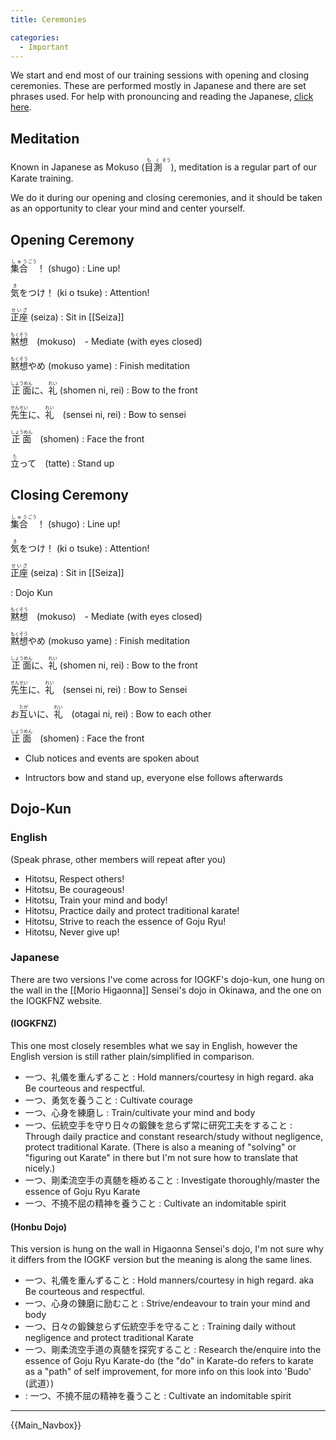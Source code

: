 ```yaml
---
title: Ceremonies

categories:
  - Important
---
```


We start and end most of our training sessions with opening and closing ceremonies. These are performed mostly in Japanese and there are set phrases used. For help with pronouncing and reading the Japanese, [click here](/japanese.md).

## Meditation

Known in Japanese as Mokuso (<ruby><rb>目</rb><rb>測</rb><rt>もく</rt><rt>そう</rt></ruby>), meditation is a regular part of our Karate training.

We do it during our opening and closing ceremonies, and it should be taken as an opportunity to clear your mind and center yourself.

## Opening Ceremony

<ruby><rb>集</rb><rb>合</rb><rt>しゅう</rt><rt>ごう</rt></ruby>！ (shugo) : Line up!

<ruby><rb>気</rb><rt>き</rt>をつけ</ruby>！ (ki o tsuke) : Attention!

<ruby><rb>正座</rb><rt>せいざ</rt></ruby> (seiza) : Sit in [[Seiza]]

<ruby><rb>黙想</rb><rt>もくそう</rt></ruby>　(mokuso)　- Mediate (with eyes closed)

<ruby><rb>黙想</rb><rt>もくそう</rt>やめ</ruby> (mokuso yame) : Finish meditation

<ruby><rb>正面</rb><rt>しょうめん</rt></ruby>に、<ruby><rb>礼</rb><rt>れい</rt></ruby> (shomen ni, rei) : Bow to the front

<ruby><rb>先生</rb><rt>せんせい</rt></ruby>に、<ruby><rb>礼</rb><rt>れい</rt></ruby>　(sensei ni, rei) : Bow to sensei

<ruby><rb>正面</rb><rt>しょうめん</rt></ruby>　(shomen) : Face the front

<ruby><rb>立</rb><rt>た</rt></ruby>って　(tatte) : Stand up

## Closing Ceremony

<ruby><rb>集</rb><rb>合</rb><rt>しゅう</rt><rt>ごう</rt></ruby>！ (shugo) : Line up!

<ruby><rb>気</rb><rt>き</rt>をつけ</ruby>！ (ki o tsuke) : Attention!

<ruby><rb>正座</rb><rt>せいざ</rt></ruby> (seiza) : Sit in [[Seiza]]

: Dojo Kun

<ruby><rb>黙想</rb><rt>もくそう</rt></ruby>　(mokuso)　- Mediate (with eyes closed)

<ruby><rb>黙想</rb><rt>もくそう</rt>やめ</ruby> (mokuso yame) : Finish meditation

<ruby><rb>正面</rb><rt>しょうめん</rt></ruby>に、<ruby><rb>礼</rb><rt>れい</rt></ruby> (shomen ni, rei) : Bow to the front

<ruby><rb>先生</rb><rt>せんせい</rt></ruby>に、<ruby><rb>礼</rb><rt>れい</rt></ruby>　(sensei ni, rei) : Bow to Sensei

お<ruby><rb>互</rb><rt>たが</rt></ruby>いに、<ruby><rb>礼</rb><rt>れい</rt></ruby>　(otagai ni, rei) : Bow to each other

<ruby><rb>正面</rb><rt>しょうめん</rt></ruby>　(shomen) : Face the front

- Club notices and events are spoken about

- Intructors bow and stand up, everyone else follows afterwards

## Dojo-Kun

### English

(Speak phrase, other members will repeat after you)

- Hitotsu, Respect others!
- Hitotsu, Be courageous!
- Hitotsu, Train your mind and body!
- Hitotsu, Practice daily and protect traditional karate!
- Hitotsu, Strive to reach the essence of Goju Ryu!
- Hitotsu, Never give up!

### Japanese

There are two versions I've come across for IOGKF's dojo-kun, one hung on the wall in the [[Morio Higaonna]] Sensei's dojo in Okinawa, and the one on the IOGKFNZ website.

#### (IOGKFNZ)

This one most closely resembles what we say in English, however the English version is still rather plain/simplified in comparison.

- 一つ、礼儀を重んずること : Hold manners/courtesy in high regard. aka Be courteous and respectful.
- 一つ、勇気を養うこと : Cultivate courage
- 一つ、心身を練磨し : Train/cultivate your mind and body
- 一つ、伝統空手を守り日々の鍛錬を怠らず常に研究工夫をすること : Through daily practice and constant research/study without negligence, protect traditional Karate. (There is also a meaning of "solving" or "figuring out Karate" in there but I'm not sure how to translate that nicely.)
- 一つ、剛柔流空手の真髄を極めること : Investigate thoroughly/master the essence of Goju Ryu Karate
- 一つ、不撓不屈の精神を養うこと : Cultivate an indomitable spirit

#### (Honbu Dojo)

This version is hung on the wall in Higaonna Sensei's dojo, I'm not sure why it differs from the IOGKF version but the meaning is along the same lines.

- 一つ、礼儀を重んずること : Hold manners/courtesy in high regard. aka Be courteous and respectful.
- 一つ、心身の錬磨に励むこと : Strive/endeavour to train your mind and body
- 一つ、日々の鍛錬怠らず伝統空手を守ること : Training daily without negligence and protect traditional Karate
- 一つ、剛柔流空手道の真髄を探究すること : Research the/enquire into the essence of Goju Ryu Karate-do (the "do" in Karate-do refers to karate as a "path" of self improvement, for more info on this look into 'Budo' (武道）)
- : 一つ、不撓不屈の精神を養うこと : Cultivate an indomitable spirit

---

{{Main_Navbox}}
